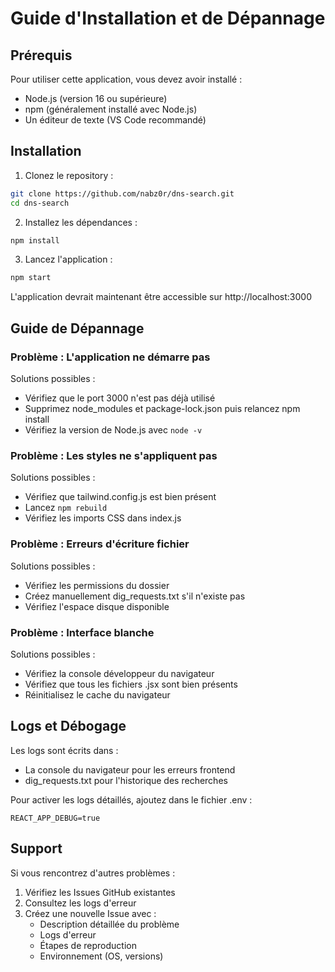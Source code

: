 # Guide d'Installation et de Dépannage

## Prérequis
Pour utiliser cette application, vous devez avoir installé :
- Node.js (version 16 ou supérieure)
- npm (généralement installé avec Node.js)
- Un éditeur de texte (VS Code recommandé)

## Installation

1. Clonez le repository :
```bash
git clone https://github.com/nabz0r/dns-search.git
cd dns-search
```

2. Installez les dépendances :
```bash
npm install
```

3. Lancez l'application :
```bash
npm start
```

L'application devrait maintenant être accessible sur http://localhost:3000

## Guide de Dépannage

### Problème : L'application ne démarre pas
Solutions possibles :
- Vérifiez que le port 3000 n'est pas déjà utilisé
- Supprimez node_modules et package-lock.json puis relancez npm install
- Vérifiez la version de Node.js avec `node -v`

### Problème : Les styles ne s'appliquent pas
Solutions possibles :
- Vérifiez que tailwind.config.js est bien présent
- Lancez `npm rebuild`
- Vérifiez les imports CSS dans index.js

### Problème : Erreurs d'écriture fichier
Solutions possibles :
- Vérifiez les permissions du dossier
- Créez manuellement dig_requests.txt s'il n'existe pas
- Vérifiez l'espace disque disponible

### Problème : Interface blanche
Solutions possibles :
- Vérifiez la console développeur du navigateur
- Vérifiez que tous les fichiers .jsx sont bien présents
- Réinitialisez le cache du navigateur

## Logs et Débogage

Les logs sont écrits dans :
- La console du navigateur pour les erreurs frontend
- dig_requests.txt pour l'historique des recherches

Pour activer les logs détaillés, ajoutez dans le fichier .env :
```
REACT_APP_DEBUG=true
```

## Support

Si vous rencontrez d'autres problèmes :
1. Vérifiez les Issues GitHub existantes
2. Consultez les logs d'erreur
3. Créez une nouvelle Issue avec :
   - Description détaillée du problème
   - Logs d'erreur
   - Étapes de reproduction
   - Environnement (OS, versions)
